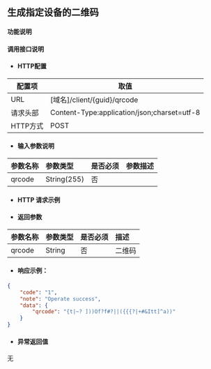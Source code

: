 ## 生成指定设备的二维码

#### 功能说明



#### 调用接口说明

* #### HTTP配置

| 配置项 | 取值 |
| --- | --- |
| URL | \[域名\]/client/{guid}/qrcode|
| 请求头部 | Content-Type:application/json;charset=utf-8 |
| HTTP方式 | POST|

* #### 输入参数说明

| 参数名称 | 参数类型 | 是否必须 | 参数描述 |
| :--- | :--- | :--- | :--- |
| qrcode | String\(255\) | 否 | |


* #### HTTP 请求示例


* #### 返回参数
| 参数名称 | 参数类型 | 是否必须 | 描述 |
| :--- | :--- | :--- | :--- |
| qrcode| String| 否 | 二维码|


* #### 响应示例：

```json
{
	"code": "1",
	"note": "Operate success",
	"data": {
		"qrcode": "{t|~? ]))Of?f#?||({{{?|+#&Itt]^a))"
	}
}
```

* #### 异常返回值

无



